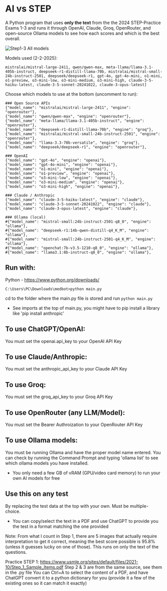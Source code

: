 # AI vs STEP
A Python program that uses ****only the text**** from the the 2024 STEP-Practice Exams 1-3 and runs it through OpenAI, Claude, Groq, OpenRouter, and open-source Ollama models to see how each scores and which is the best overall.

![Step1-3 All models](https://github.com/user-attachments/assets/b7e54165-d322-40c3-a1a2-248afb83df92)

Models used (2-2-2025):

    mistralai/mistral-large-2411, qwen/qwen-max, meta-llama/llama-3.1-405b-instruct, deepseek-r1-distill-llama-70b, mistralai/mistral-small-24b-instruct-2501, deepseek/deepseek-r1, gpt-4o, gpt-4o-mini, o1-mini, o1-preview, o3-mini-low, o3-mini-medium, o3-mini-high, claude-3-5-haiku-latest, claude-3-5-sonnet-20241022, claude-3-opus-latest]

Choose which models to use at the bottom (uncomment to run):

    ### Open Source APIs
    {"model_name": "mistralai/mistral-large-2411", "engine": "openrouter"},
    {"model_name": "qwen/qwen-max", "engine": "openrouter"},
    {"model_name": "meta-llama/llama-3.1-405b-instruct", "engine": "openrouter"},
    {"model_name": "deepseek-r1-distill-llama-70b", "engine": "groq"},
    {"model_name": "mistralai/mistral-small-24b-instruct-2501", "engine": "openrouter"},
    {"model_name": "llama-3.3-70b-versatile", "engine": "groq"},
    {"model_name": "deepseek/deepseek-r1", "engine": "openrouter"},

    ### OpenAI
    {"model_name": "gpt-4o", "engine": "openai"},
    {"model_name": "gpt-4o-mini", "engine": "openai"},
    {"model_name": "o1-mini", "engine": "openai"},
    {"model_name": "o1-preview", "engine": "openai"},
    {"model_name": "o3-mini-low", "engine": "openai"},
    {"model_name": "o3-mini-medium", "engine": "openai"},
    {"model_name": "o3-mini-high", "engine": "openai"},

    ### Claude / Anthropic
    {"model_name": "claude-3-5-haiku-latest", "engine": "claude"},
    {"model_name": "claude-3-5-sonnet-20241022", "engine": "claude"},
    {"model_name": "claude-3-opus-latest", "engine": "claude"},

    ### Ollama (local)
    #{"model_name": "mistral-small:24b-instruct-2501-q8_0", "engine": "ollama"},
    #{"model_name": "deepseek-r1:14b-qwen-distill-q4_K_M", "engine": "ollama"},
    #{"model_name": "mistral-small:24b-instruct-2501-q4_K_M", "engine": "ollama"},
    #{"model_name": "openchat:7b-v3.5-1210-q8_0", "engine": "ollama"},
    #{"model_name": "llama3.1:8b-instruct-q8_0", "engine": "ollama"},

## Run with:
Python - https://www.python.org/downloads/

    C:\Users\PC\Downloads\medbot>python main.py

cd to the folder where the main.py file is stored and run
 `python main.py` 
 - See imports at the top of main.py, you might have to pip install a library like 'pip install anthropic'

## **To use ChatGPT/OpenAI:**

 You must set the openai.api_key to your OpenAI API Key

## **To use Claude/Anthropic:**

 You must set the anthropic_api_key to your Claude API Key

## **To use Groq:**

 You must set the groq_api_key to your Groq API Key

## **To use OpenRouter (any LLM/Model):**

 You must set the Bearer Authroization to your OpenRouter API Key

## **To use Ollama models:**

 You must be running Ollama and have the proper model name entered. You can check by running the Command Prompt and typing 'ollama list' to see which ollama models you have installed. 
- You only need a few GB of vRAM (GPU/video card memory) to run your own AI models for free

## **Use this on any test**

 By replacing the test data at the top with your own. Must be multiple-choice.
- You can copy/select the text in a PDF and use ChatGPT to provide you the test in a format matching the one provided

Note: From what I count in Step 1, there are 5 images that actually require interpretation to get it correct, meaning the best score possible is 95.8% (unless it guesses lucky on one of those). This runs on only the text of the questions.

Practice STEP 1: https://www.usmle.org/sites/default/files/2021-10/Step_1_Sample_Items.pdf
Step 2 & 3 are from the same source, see them in the .py file
You can Ctrl+A to select the content of a PDF, and have ChatGPT convert it to a python dictionary for you (provide it a few of the existing ones so it can match it exactly)
